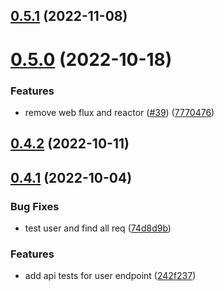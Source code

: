 ## [0.5.1](https://github.com/bcgov/nr-backend-starting-api/compare/v0.5.0...v0.5.1) (2022-11-08)



# [0.5.0](https://github.com/bcgov/nr-backend-starting-api/compare/v0.4.2...v0.5.0) (2022-10-18)


### Features

* remove web flux and reactor ([#39](https://github.com/bcgov/nr-backend-starting-api/issues/39)) ([7770476](https://github.com/bcgov/nr-backend-starting-api/commit/7770476ad1c8a017114ce16202f98abfa9a80ad7))



## [0.4.2](https://github.com/bcgov/nr-backend-starting-api/compare/v0.4.1...v0.4.2) (2022-10-11)



## [0.4.1](https://github.com/bcgov/nr-backend-starting-api/compare/v0.4.0...v0.4.1) (2022-10-04)


### Bug Fixes

* test user and find all req ([74d8d9b](https://github.com/bcgov/nr-backend-starting-api/commit/74d8d9b67980f7e00d08c02ac7c16287fbd909bf))


### Features

* add api tests for user endpoint ([242f237](https://github.com/bcgov/nr-backend-starting-api/commit/242f237b1c762b59a5502549d8b4a8e82902d046))



